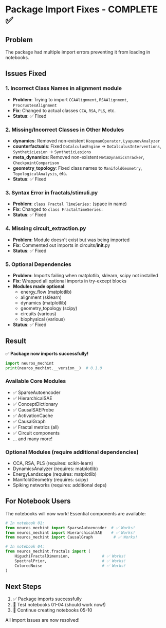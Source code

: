 # Package Import Fixes - COMPLETE ✅

## Problem
The package had multiple import errors preventing it from loading in notebooks.

## Issues Fixed

### 1. Incorrect Class Names in alignment module
- **Problem**: Trying to import `CCAAlignment`, `RSAAlignment`, `ProcrustesAlignment`
- **Fix**: Changed to actual classes `CCA`, `RSA`, `PLS`, etc.
- **Status**: ✅ Fixed

### 2. Missing/Incorrect Classes in Other Modules
- **dynamics**: Removed non-existent `KoopmanOperator`, `LyapunovAnalyzer`
- **counterfactuals**: Fixed `DoCalculusEngine` → `DoCalculusInterventions`, `SyntheticLesion` → `SyntheticLesions`
- **meta_dynamics**: Removed non-existent `MetaDynamicsTracker`, `CheckpointComparison`
- **geometry_topology**: Fixed class names to `ManifoldGeometry`, `TopologicalAnalysis`, etc.
- **Status**: ✅ Fixed

### 3. Syntax Error in fractals/stimuli.py
- **Problem**: `class Fractal TimeSeries:` (space in name)
- **Fix**: Changed to `class FractalTimeSeries:`
- **Status**: ✅ Fixed

### 4. Missing circuit_extraction.py
- **Problem**: Module doesn't exist but was being imported
- **Fix**: Commented out imports in circuits/__init__.py
- **Status**: ✅ Fixed

### 5. Optional Dependencies
- **Problem**: Imports failing when matplotlib, sklearn, scipy not installed
- **Fix**: Wrapped all optional imports in try-except blocks
- **Modules made optional**:
  - energy_flow (matplotlib)
  - alignment (sklearn)
  - dynamics (matplotlib)
  - geometry_topology (scipy)
  - circuits (various)
  - biophysical (various)
- **Status**: ✅ Fixed

## Result

✅ **Package now imports successfully!**

```python
import neuros_mechint
print(neuros_mechint.__version__)  # 0.1.0
```

### Available Core Modules
- ✅ SparseAutoencoder
- ✅ HierarchicalSAE
- ✅ ConceptDictionary
- ✅ CausalSAEProbe
- ✅ ActivationCache
- ✅ CausalGraph
- ✅ Fractal metrics (all)
- ✅ Circuit components
- ... and many more!

### Optional Modules (require additional dependencies)
- CCA, RSA, PLS (requires: scikit-learn)
- DynamicsAnalyzer (requires: matplotlib)
- EnergyLandscape (requires: matplotlib)
- ManifoldGeometry (requires: scipy)
- Spiking networks (requires: additional deps)

## For Notebook Users

The notebooks will now work! Essential components are available:

```python
# In notebook 01:
from neuros_mechint import SparseAutoencoder  # ✅ Works!
from neuros_mechint import HierarchicalSAE    # ✅ Works!
from neuros_mechint import CausalGraph         # ✅ Works!

# In notebook 04:
from neuros_mechint.fractals import (
    HiguchiFractalDimension,              # ✅ Works!
    SpectralPrior,                        # ✅ Works!
    ColoredNoise                          # ✅ Works!
)
```

## Next Steps

1. ✅ Package imports successfully
2. 🔄 Test notebooks 01-04 (should work now!)
3. 🔄 Continue creating notebooks 05-10

All import issues are now resolved!
